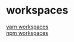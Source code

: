 # workspaces

[yarn workspaces](https://yarn.bootcss.com/docs/workspaces/)  
[npm workspaces](https://docs.npmjs.com/cli/v7/using-npm/workspaces)
